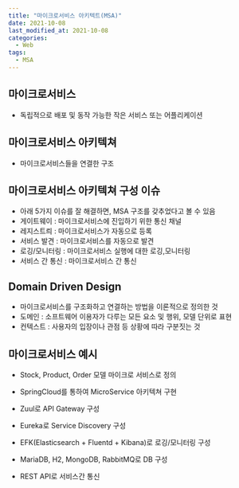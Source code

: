 ```yaml
---
title: "마이크로서비스 아키텍트(MSA)"
date: 2021-10-08
last_modified_at: 2021-10-08
categories:
  - Web
tags:
  - MSA
---
```


## 마이크로서비스

- 독립적으로 배포 및 동작 가능한 작은 서비스 또는 어플리케이션

## 마이크로서비스 아키텍쳐

- 마이크로서비스들을 연결한 구조

## 마이크로서비스 아키텍쳐 구성 이슈

- 아래 5가지 이슈를 잘 해결하면, MSA 구조를 갖추었다고 볼 수 있음
- 게이트웨이 : 마이크로서비스에 진입하기 위한 통신 채널
- 레지스트릐 : 마이크로서비스가 자동으로 등록
- 서비스 발견 : 마이크로서비스를 자동으로 발견
- 로깅/모니터링 : 마이크로서비스 실행에 대한 로깅,모니터링
- 서비스 간 통신 : 마이크로서비스 간 통신

## Domain Driven Design

- 마이크로서비스를 구조화하고 연결하는 방법을 이론적으로 정의한 것
- 도메인 : 소프트웨어 이용자가 다루는 모든 요소 및 행위, 모델 단위로 표현
- 컨텍스트 : 사용자의 입장이나 관점 등 상황에 따라 구분짓는 것

## 마이크로서비스  예시

- Stock, Product, Order 모델 마이크로 서비스로 정의

- SpringCloud를 통하여 MicroService 아키텍쳐 구현

- Zuul로 API Gateway 구성

- Eureka로 Service Discovery 구성

- EFK(Elasticsearch + Fluentd + Kibana)로 로깅/모니터링 구성

- MariaDB, H2, MongoDB, RabbitMQ로 DB 구성

- REST API로 서비스간 통신

  
